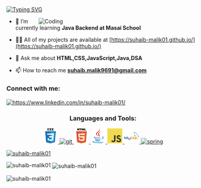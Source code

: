 <a href="https://git.io/typing-svg"><img src="https://readme-typing-svg.demolab.com?font=Fira+Code&duration=4500&pause=1000&color=22B9F7&width=435&lines=Hi+%F0%9F%91%8B%2C+I'm+Suhaib+Malik;A+passionate+Java+Backend+Developer" alt="Typing SVG" /></a>

<img align="right" alt="Coding" width="420" src="https://miro.medium.com/max/1360/1*IRGHmiGsa16stedQvIaZfw.gif" />

- 🌱 I’m currently learning **Java Backend at Masai School**

- 👨‍💻 All of my projects are available at [https://suhaib-malik01.github.io/](https://suhaib-malik01.github.io/)

- 💬 Ask me about **HTML,CSS,JavaScript,Java,DSA**

- 📫 How to reach me **suhaib.malik9691@gmail.com**

<h3 align="left">Connect with me:</h3>
<p align="left">
<a href="https://linkedin.com/in/https://www.linkedin.com/in/suhaib-malik01/" target="blank"><img align="center" src="https://raw.githubusercontent.com/rahuldkjain/github-profile-readme-generator/master/src/images/icons/Social/linked-in-alt.svg" alt="https://www.linkedin.com/in/suhaib-malik01/" height="28" width="40" /></a>
</p>


<h3 align="center" >Languages and Tools:</h3>
<p align="center"> <a href="https://www.w3schools.com/css/" target="_blank" rel="noreferrer"> <img src="https://raw.githubusercontent.com/devicons/devicon/master/icons/css3/css3-original-wordmark.svg" alt="css3" width="40" height="40"/> </a> <a href="https://git-scm.com/" target="_blank" rel="noreferrer"> <img src="https://www.vectorlogo.zone/logos/git-scm/git-scm-icon.svg" alt="git" width="40" height="40"/> </a> <a href="https://www.w3.org/html/" target="_blank" rel="noreferrer"> <img src="https://raw.githubusercontent.com/devicons/devicon/master/icons/html5/html5-original-wordmark.svg" alt="html5" width="40" height="40"/> </a> <a href="https://www.java.com" target="_blank" rel="noreferrer"> <img src="https://raw.githubusercontent.com/devicons/devicon/master/icons/java/java-original.svg" alt="java" width="40" height="40"/> </a> <a href="https://developer.mozilla.org/en-US/docs/Web/JavaScript" target="_blank" rel="noreferrer"> <img src="https://raw.githubusercontent.com/devicons/devicon/master/icons/javascript/javascript-original.svg" alt="javascript" width="40" height="40"/> </a> <a href="https://www.mysql.com/" target="_blank" rel="noreferrer"> <img src="https://raw.githubusercontent.com/devicons/devicon/master/icons/mysql/mysql-original-wordmark.svg" alt="mysql" width="40" height="40"/> </a> <a href="https://spring.io/" target="_blank" rel="noreferrer"> <img src="https://www.vectorlogo.zone/logos/springio/springio-icon.svg" alt="spring" width="40" height="40"/> </a> </p>

<p align="left"> <a href="https://github.com/ryo-ma/github-profile-trophy"><img src="https://github-profile-trophy.vercel.app/?username=suhaib-malik01" alt="suhaib-malik01" /></a> </p>
<p><img align="left" src="https://github-readme-stats.vercel.app/api/top-langs?username=suhaib-malik01&show_icons=true&locale=en&layout=compact" alt="suhaib-malik01" /></p>

<p>&nbsp;<img align="center"  width="390" height="160" src="https://github-readme-stats.vercel.app/api?username=suhaib-malik01&show_icons=true&locale=en" alt="suhaib-malik01" /></p>

<p><img align="center" background-color= "black" src="https://github-readme-streak-stats.herokuapp.com/?user=suhaib-malik01&" alt="suhaib-malik01" /></p>
